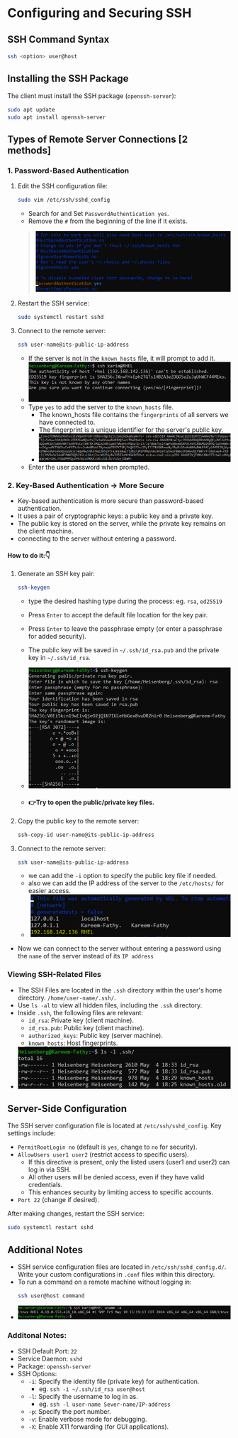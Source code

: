 # Configuring and Securing SSH

## SSH Command Syntax
```bash
ssh <option> user@host
```


## Installing the SSH Package
The client must install the SSH package (`openssh-server`):
```bash
sudo apt update
sudo apt install openssh-server
```

## Types of Remote Server Connections [2 methods]

### 1. Password-Based Authentication
1. Edit the SSH configuration file:
   ```bash
   sudo vim /etc/ssh/sshd_config
   ```
   - Search for and Set `PasswordAuthentication yes`.
   - Remove the `#` from the beginning of the line if it exists.
   > ![alt text](screens/image-129.png)

2. Restart the SSH service:
   ```bash
   sudo systemctl restart sshd
   ```
3. Connect to the remote server:
   ```bash
   ssh user-name@its-public-ip-address
   ```
   - If the server is not in the `known_hosts` file, it will prompt to add it.
   - ![alt text](screens/image-130.png)
   - Type `yes` to add the server to the `known_hosts` file.
      * The known_hosts file contains the `fingerprints` of all servers we have connected to.
      * The fingerprint is a unique identifier for the server's public key.
      * ![alt text](screens/image-132.png)
   - Enter the user password when prompted.


### 2. Key-Based Authentication -> More Secure
- Key-based authentication is more secure than password-based authentication.
- It uses a pair of cryptographic keys: a public key and a private key.
- The public key is stored on the server, while the private key remains on the client machine.
- connecting to the server without entering a password.

#### How to do it:👇
1. Generate an SSH key pair:
   ```bash
   ssh-keygen
   ```
   - type the desired hashing type during the process: eg. `rsa`, `ed25519` 
   - Press `Enter` to accept the default file location for the key pair.
   - Press `Enter` to leave the passphrase empty (or enter a passphrase for added security).
   - The public key will be saved in `~/.ssh/id_rsa.pub` and the private key in `~/.ssh/id_rsa`.
   - ![alt text](screens/image-134.png)

   - #### 👉Try to open the public/private key files.

2. Copy the public key to the remote server:
   ```bash
   ssh-copy-id user-name@its-public-ip-address
   ```
3. Connect to the remote server:
   ```bash
   ssh user-name@its-public-ip-address
   ```  
   - we can add the `-i` option to specify the public key file if needed.
   - also we can add the IP address of the server to the `/etc/hosts/` for easier access.
   - ![alt text](screens/image-136.png) 

- Now we can connect to the server without entering a password using the `name` of the server instead of its `IP address`   

### Viewing SSH-Related Files
- The SSH Files are located in the `.ssh` directory within the user's home directory. `/home/user-name/.ssh/`.
- Use `ls -al` to view all hidden files, including the `.ssh` directory.
- Inside `.ssh`, the following files are relevant:
  - `id_rsa`: Private key (client machine).
  - `id_rsa.pub`: Public key (client machine).
  - `authorized_keys`: Public key (server machine).
  - `known_hosts`: Host fingerprints.
- ![alt text](screens/image-135.png)

## Server-Side Configuration
The SSH server configuration file is located at `/etc/ssh/sshd_config`. Key settings include:
- `PermitRootLogin no` (default is `yes`, change to `no` for security).
- `AllowUsers user1 user2` (restrict access to specific users).
   - If this directive is present, only the listed users (user1 and user2) can log in via SSH.
   - All other users will be denied access, even if they have valid credentials.
   - This enhances security by limiting access to specific accounts.
- `Port 22` (change if desired).

After making changes, restart the SSH service:
```bash
sudo systemctl restart sshd
```

## Additional Notes
- SSH service configuration files are located in `/etc/ssh/sshd_config.d/`. Write your custom configurations in `.conf` files within this directory.
- To run a command on a remote machine without logging in:
  ```bash
  ssh user@host command
  ```
- ![alt text](screens/image-137.png)

### Additonal Notes:
- SSH Default Port: `22`
- Service Daemon: `sshd`
- Package: `openssh-server`
- SSH Options: 
   - `-i`: Specify the identity file (private key) for authentication.
       - eg. `ssh -i ~/.ssh/id_rsa user@host`
   - `-l`: Specify the username to log in as.
       - eg. `ssh -l user-name Sever-name/IP-address`
   - `-p`: Specify the port number.
   - `-v`: Enable verbose mode for debugging.
   - `-X`: Enable X11 forwarding (for GUI applications).